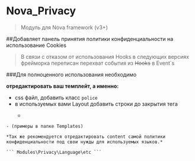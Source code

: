 # Nova_Privacy
> Модуль для Nova framework (v3+)

##Добавляет панель принятия политики конфиденциальности на использование Сookies
> В связи с отказом от использования Hooks в следующих версиях фрейморка
> переписан перехват события из ~~Hooks~~ в Event`s

###Для полноценного использования необходимо

**отредактировать ваш темплейт, а именно:**
- css файл, добавить класс ```police```
- в используемых вами Layout добавить строки  до закрытия тега </body>
    - ``` 
<?php
if(Event::hasListeners('privacy'))
{
    echo Event::until('privacy');
}
?>
```
- (примеры в папке Templates)

*Так же рекомендуется отредактировать content самой политики конфиденциальности под свои нужды для используемых языков.*

``` Modules\Privacy\Language\etc ```
